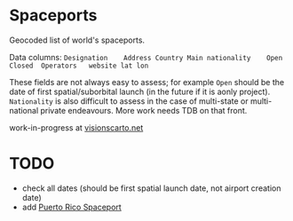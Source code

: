 Spaceports
==========

Geocoded list of world's spaceports.

Data columns:
`Designation	Address	Country	Main nationality	Open	Closed	Operators	website	lat	lon`

These fields are not always easy to assess; for example `Open` should be the date of first spatial/suborbital launch (in the future if it is aonly  project). `Nationality` is also difficult to assess in the case of multi-state or multi-national private endeavours. More work needs TDB on that front.



work-in-progress at [visionscarto.net](http://visionscarto.net/spatioports)


# TODO

- check all dates (should be first spatial launch date, not airport creation date)
- add [Puerto Rico Spaceport](http://langkasa-norul.blogspot.no/2013_09_01_archive.html)
